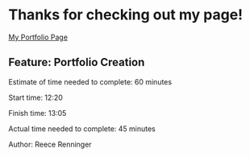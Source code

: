 # Thanks for checking out my page!

[My Portfolio Page](reecerenninger.netlify.app)

## Feature: Portfolio Creation

Estimate of time needed to complete: 60 minutes

Start time: 12:20

Finish time: 13:05

Actual time needed to complete: 45 minutes

Author: Reece Renninger
